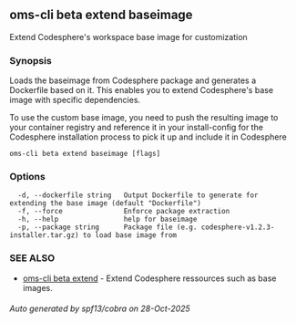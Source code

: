 ## oms-cli beta extend baseimage

Extend Codesphere's workspace base image for customization

### Synopsis

Loads the baseimage from Codesphere package and generates a Dockerfile based on it.
This enables you to extend Codesphere's base image with specific dependencies.

To use the custom base image, you need to push the resulting image to your container registry and
reference it in your install-config for the Codesphere installation process to pick it up and include it in Codesphere

```
oms-cli beta extend baseimage [flags]
```

### Options

```
  -d, --dockerfile string   Output Dockerfile to generate for extending the base image (default "Dockerfile")
  -f, --force               Enforce package extraction
  -h, --help                help for baseimage
  -p, --package string      Package file (e.g. codesphere-v1.2.3-installer.tar.gz) to load base image from
```

### SEE ALSO

* [oms-cli beta extend](oms-cli_beta_extend.md)	 - Extend Codesphere ressources such as base images.

###### Auto generated by spf13/cobra on 28-Oct-2025
